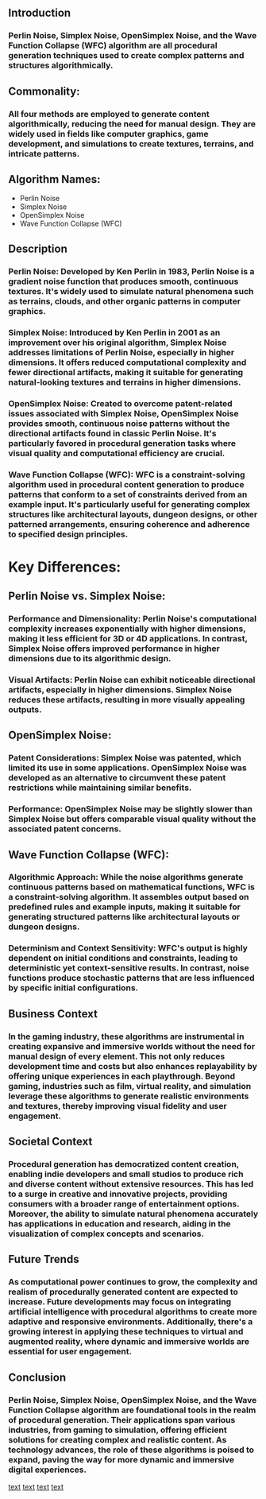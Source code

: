
## Introduction
### Perlin Noise, Simplex Noise, OpenSimplex Noise, and the Wave Function Collapse (WFC) algorithm are all procedural generation techniques used to create complex patterns and structures algorithmically.

## Commonality:
### All four methods are employed to generate content algorithmically, reducing the need for manual design. They are widely used in fields like computer graphics, game development, and simulations to create textures, terrains, and intricate patterns.

## Algorithm Names:
- Perlin Noise
- Simplex Noise
- OpenSimplex Noise
- Wave Function Collapse (WFC)

## Description
### Perlin Noise: Developed by Ken Perlin in 1983, Perlin Noise is a gradient noise function that produces smooth, continuous textures. It's widely used to simulate natural phenomena such as terrains, clouds, and other organic patterns in computer graphics.
### Simplex Noise: Introduced by Ken Perlin in 2001 as an improvement over his original algorithm, Simplex Noise addresses limitations of Perlin Noise, especially in higher dimensions. It offers reduced computational complexity and fewer directional artifacts, making it suitable for generating natural-looking textures and terrains in higher dimensions.
### OpenSimplex Noise: Created to overcome patent-related issues associated with Simplex Noise, OpenSimplex Noise provides smooth, continuous noise patterns without the directional artifacts found in classic Perlin Noise. It's particularly favored in procedural generation tasks where visual quality and computational efficiency are crucial.
### Wave Function Collapse (WFC): WFC is a constraint-solving algorithm used in procedural content generation to produce patterns that conform to a set of constraints derived from an example input. It's particularly useful for generating complex structures like architectural layouts, dungeon designs, or other patterned arrangements, ensuring coherence and adherence to specified design principles.

# Key Differences:
## Perlin Noise vs. Simplex Noise:
### Performance and Dimensionality: Perlin Noise's computational complexity increases exponentially with higher dimensions, making it less efficient for 3D or 4D applications. In contrast, Simplex Noise offers improved performance in higher dimensions due to its algorithmic design. 
### Visual Artifacts: Perlin Noise can exhibit noticeable directional artifacts, especially in higher dimensions. Simplex Noise reduces these artifacts, resulting in more visually appealing outputs.

## OpenSimplex Noise:
### Patent Considerations: Simplex Noise was patented, which limited its use in some applications. OpenSimplex Noise was developed as an alternative to circumvent these patent restrictions while maintaining similar benefits. 
### Performance: OpenSimplex Noise may be slightly slower than Simplex Noise but offers comparable visual quality without the associated patent concerns.

## Wave Function Collapse (WFC):
### Algorithmic Approach: While the noise algorithms generate continuous patterns based on mathematical functions, WFC is a constraint-solving algorithm. It assembles output based on predefined rules and example inputs, making it suitable for generating structured patterns like architectural layouts or dungeon designs.
### Determinism and Context Sensitivity: WFC's output is highly dependent on initial conditions and constraints, leading to deterministic yet context-sensitive results. In contrast, noise functions produce stochastic patterns that are less influenced by specific initial configurations.

## Business Context
### In the gaming industry, these algorithms are instrumental in creating expansive and immersive worlds without the need for manual design of every element. This not only reduces development time and costs but also enhances replayability by offering unique experiences in each playthrough. Beyond gaming, industries such as film, virtual reality, and simulation leverage these algorithms to generate realistic environments and textures, thereby improving visual fidelity and user engagement.

## Societal Context
### Procedural generation has democratized content creation, enabling indie developers and small studios to produce rich and diverse content without extensive resources. This has led to a surge in creative and innovative projects, providing consumers with a broader range of entertainment options. Moreover, the ability to simulate natural phenomena accurately has applications in education and research, aiding in the visualization of complex concepts and scenarios.

## Future Trends
### As computational power continues to grow, the complexity and realism of procedurally generated content are expected to increase. Future developments may focus on integrating artificial intelligence with procedural algorithms to create more adaptive and responsive environments. Additionally, there's a growing interest in applying these techniques to virtual and augmented reality, where dynamic and immersive worlds are essential for user engagement.

## Conclusion
### Perlin Noise, Simplex Noise, OpenSimplex Noise, and the Wave Function Collapse algorithm are foundational tools in the realm of procedural generation. Their applications span various industries, from gaming to simulation, offering efficient solutions for creating complex and realistic content. As technology advances, the role of these algorithms is poised to expand, paving the way for more dynamic and immersive digital experiences.

[text](https://noiseposti.ng/posts/2022-01-16-The-Perlin-Problem-Moving-Past-Square-Noise.html)
[text](https://www.cs.utexas.edu/~theshark/courses/cs354/lectures/cs354-21.pdf)
[text](https://www.rockpapershotgun.com/future-of-procedural-generation-1?utm_source=chatgpt.com)
[text](https://www.gamespace.com/all-articles/news/the-future-of-gaming-exploring-ai-and-procedural-generation-in-game-development/?utm_source=chatgpt.com)